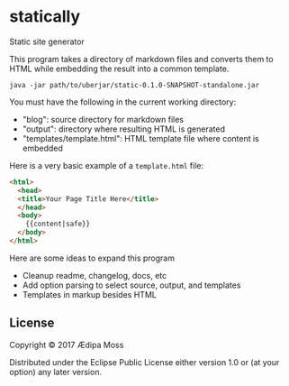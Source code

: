# statically

Static site generator

This program takes a directory of markdown files and converts them to HTML while embedding the result into a common template.

```
java -jar path/to/uberjar/static-0.1.0-SNAPSHOT-standalone.jar
```

You must have the following in the current working directory:

* "blog": source directory for markdown files
* "output": directory where resulting HTML is generated
* "templates/template.html": HTML template file where content is embedded

Here is a very basic example of a `template.html` file:

```html
<html>
  <head>
  <title>Your Page Title Here</title>
  </head>
  <body>
    {{content|safe}}
  </body>
</html>
```

Here are some ideas to expand this program

* Cleanup readme, changelog, docs, etc
* Add option parsing to select source, output, and templates
* Templates in markup besides HTML

## License

Copyright © 2017 Ædipa Moss

Distributed under the Eclipse Public License either version 1.0 or (at
your option) any later version.
